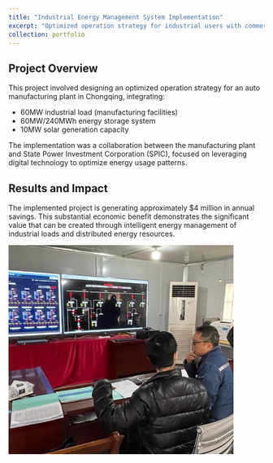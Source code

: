 ```yaml
---
title: "Industrial Energy Management System Implementation"
excerpt: "Optimized operation strategy for industrial users with commercial energy storage, resulting in $4 million annual savings"
collection: portfolio
---
```


## Project Overview

This project involved designing an optimized operation strategy for an auto manufacturing plant in Chongqing, integrating:
- 60MW industrial load (manufacturing facilities)
- 60MW/240MWh energy storage system
- 10MW solar generation capacity

The implementation was a collaboration between the manufacturing plant and State Power Investment Corporation (SPIC), focused on leveraging digital technology to optimize energy usage patterns.

## Results and Impact

The implemented project is generating approximately $4 million in annual savings. This substantial economic benefit demonstrates the significant value that can be created through intelligent energy management of industrial loads and distributed energy resources.

![Project Implementation (discussing with on-site engineers)](/images/port1.jpg)